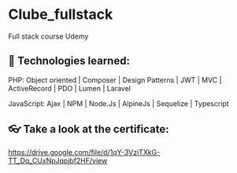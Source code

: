# Clube_fullstack
Full stack course Udemy

## 🚀 Technologies learned:

PHP: Object oriented | Composer | Design Patterns | JWT | MVC | ActiveRecord | PDO | Lumen | Laravel

JavaScript: Ajax | NPM | Node.Js | AlpineJs | Sequelize | Typescript

## 👓 Take a look at the certificate:
https://drive.google.com/file/d/1qY-3VziTXkG-TT_Dq_CUxNpJqpjbf2HF/view
